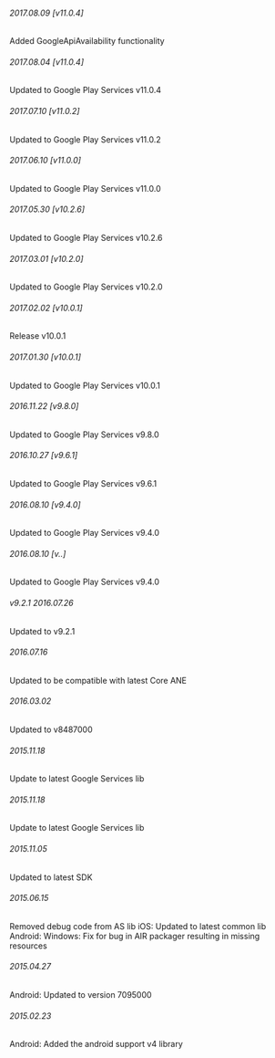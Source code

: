 

###### 2017.08.09 [v11.0.4]

Added GoogleApiAvailability functionality


###### 2017.08.04 [v11.0.4]

Updated to Google Play Services v11.0.4


###### 2017.07.10 [v11.0.2]

Updated to Google Play Services v11.0.2


###### 2017.06.10 [v11.0.0]

Updated to Google Play Services v11.0.0


###### 2017.05.30 [v10.2.6]

Updated to Google Play Services v10.2.6


###### 2017.03.01 [v10.2.0]

Updated to Google Play Services v10.2.0


###### 2017.02.02 [v10.0.1]

Release v10.0.1


###### 2017.01.30 [v10.0.1]

Updated to Google Play Services v10.0.1


###### 2016.11.22 [v9.8.0]

Updated to Google Play Services v9.8.0


###### 2016.10.27 [v9.6.1]

Updated to Google Play Services v9.6.1


###### 2016.08.10 [v9.4.0]

Updated to Google Play Services v9.4.0


###### 2016.08.10 [v..]

Updated to Google Play Services v9.4.0


###### v9.2.1 2016.07.26

Updated to v9.2.1


######  2016.07.16

Updated to be compatible with latest Core ANE


###### 2016.03.02

Updated to v8487000



###### 2015.11.18

Update to latest Google Services lib


###### 2015.11.18

Update to latest Google Services lib


###### 2015.11.05

Updated to latest SDK


###### 2015.06.15

Removed debug code from AS lib
iOS: Updated to latest common lib
Android: Windows: Fix for bug in AIR packager resulting in missing resources


###### 2015.04.27

Android: Updated to version 7095000


###### 2015.02.23

Android: Added the android support v4 library
